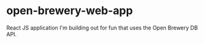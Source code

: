 # open-brewery-web-app

React JS application I'm building out for fun that uses the Open Brewery DB API.

